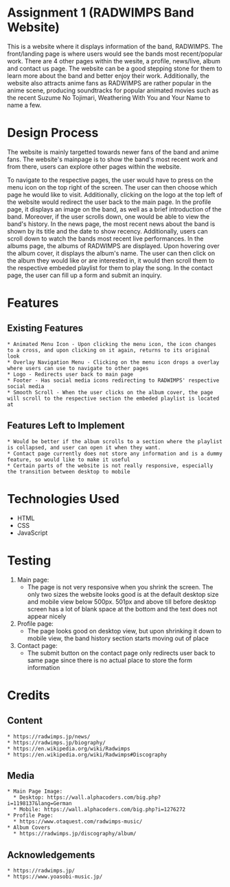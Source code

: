 # Assignment 1 (RADWIMPS Band Website)

This is a website where it displays information of the band, RADWIMPS. The front/landing page is where users would see the bands most recent/popular work. There are 4 other pages within the wesite, a profile, news/live, album and contact us page. The website can be a good stepping stone for them to learn more about the band and better enjoy their work. Additionally, the website also attracts anime fans as RADWIMPS are rather popular in the anime scene, producing soundtracks for popular animated movies such as the recent Suzume No Tojimari, Weathering With You and Your Name to name a few. 

# Design Process
The website is mainly targetted towards newer fans of the band and anime fans. The website's mainpage is to show the band's most recent work and from there, users can explore other pages within the website. 

To navigate to the respective pages, the user would have to press on the menu icon on the top right of the screen. The user can then choose which page he would like to visit. Additionally, clicking on the logo at the top left of the website would redirect the user back to the main page.
In the profile page, it displays an image on the band, as well as a brief introduction of the band. Moreover, if the user scrolls down, one would be able to view the band's history. In the news page, the most recent news about the band is shown by its title and the date to show recency. Additionally, users can scroll down to watch the bands most recent live performances.
In the albums page, the albums of RADWIMPS are displayed. Upon hovering over the album cover, it displays the album's name. The user can then click on the album they would like or are interested in, it would then scroll them to the respective embeded playlist for them to play the song.
In the contact page, the user can fill up a form and submit an inquiry.

# Features

## Existing Features
    * Animated Menu Icon - Upon clicking the menu icon, the icon changes to a cross, and upon clicking on it again, returns to its original look
    * Overlay Navigation Menu - Clicking on the menu icon drops a overlay where users can use to navigate to other pages
    * Logo - Redirects user back to main page
    * Footer - Has social media icons redirecting to RADWIMPS' respective social media
    * Smooth Scroll - When the user clicks on the album cover, the page will scroll to the respective section the embeded playlist is located at

## Features Left to Implement
    * Would be better if the album scrolls to a section where the playlist is collapsed, and user can open it when they want.
    * Contact page currently does not store any information and is a dummy feature, so would like to make it useful
    * Certain parts of the website is not really responsive, especially the transition between desktop to mobile 

# Technologies Used
* HTML
* CSS
* JavaScript

# Testing

1. Main page:
   * The page is not very responsive when you shrink the screen. The only two sizes the website looks good is at the default desktop size and mobile view below 500px. 501px and above till before desktop screen has a lot of blank space at the bottom and the text does not appear nicely
2. Profile page:
   * The page looks good on desktop view, but upon shrinking it down to mobile view, the band history section starts moving out of place
3. Contact page:
   * The submit button on the contact page only redirects user back to same page since there is no actual place to store the form information

# Credits

## Content
    * https://radwimps.jp/news/
    * https://radwimps.jp/biography/
    * https://en.wikipedia.org/wiki/Radwimps
    * https://en.wikipedia.org/wiki/Radwimps#Discography

## Media
    * Main Page Image:
      * Desktop: https://wall.alphacoders.com/big.php?i=1198137&lang=German
      * Mobile: https://wall.alphacoders.com/big.php?i=1276272
    * Profile Page:
      * https://www.otaquest.com/radwimps-music/
    * Album Covers
      * https://radwimps.jp/discography/album/

## Acknowledgements
    * https://radwimps.jp/
    * https://www.yoasobi-music.jp/